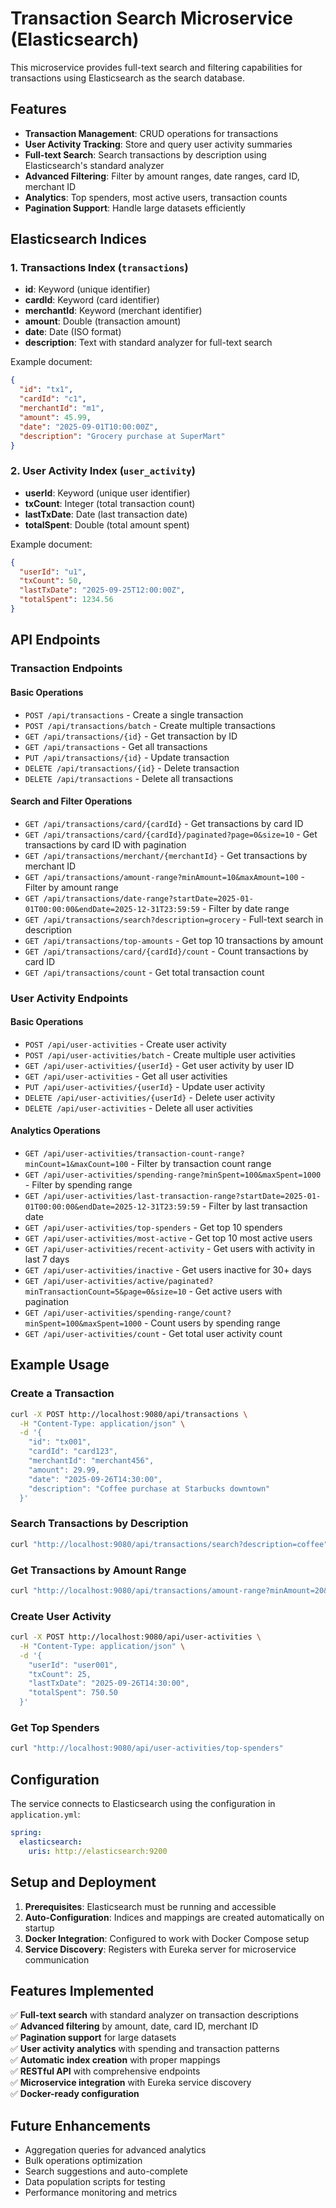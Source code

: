 # Transaction Search Microservice (Elasticsearch)

This microservice provides full-text search and filtering capabilities for transactions using Elasticsearch as the search database.

## Features

- **Transaction Management**: CRUD operations for transactions
- **User Activity Tracking**: Store and query user activity summaries
- **Full-text Search**: Search transactions by description using Elasticsearch's standard analyzer
- **Advanced Filtering**: Filter by amount ranges, date ranges, card ID, merchant ID
- **Analytics**: Top spenders, most active users, transaction counts
- **Pagination Support**: Handle large datasets efficiently

## Elasticsearch Indices

### 1. Transactions Index (`transactions`)
- **id**: Keyword (unique identifier)
- **cardId**: Keyword (card identifier)
- **merchantId**: Keyword (merchant identifier)
- **amount**: Double (transaction amount)
- **date**: Date (ISO format)
- **description**: Text with standard analyzer for full-text search

Example document:
```json
{
  "id": "tx1",
  "cardId": "c1",
  "merchantId": "m1",
  "amount": 45.99,
  "date": "2025-09-01T10:00:00Z",
  "description": "Grocery purchase at SuperMart"
}
```

### 2. User Activity Index (`user_activity`)
- **userId**: Keyword (unique user identifier)
- **txCount**: Integer (total transaction count)
- **lastTxDate**: Date (last transaction date)
- **totalSpent**: Double (total amount spent)

Example document:
```json
{
  "userId": "u1",
  "txCount": 50,
  "lastTxDate": "2025-09-25T12:00:00Z",
  "totalSpent": 1234.56
}
```

## API Endpoints

### Transaction Endpoints

#### Basic Operations
- `POST /api/transactions` - Create a single transaction
- `POST /api/transactions/batch` - Create multiple transactions
- `GET /api/transactions/{id}` - Get transaction by ID
- `GET /api/transactions` - Get all transactions
- `PUT /api/transactions/{id}` - Update transaction
- `DELETE /api/transactions/{id}` - Delete transaction
- `DELETE /api/transactions` - Delete all transactions

#### Search and Filter Operations
- `GET /api/transactions/card/{cardId}` - Get transactions by card ID
- `GET /api/transactions/card/{cardId}/paginated?page=0&size=10` - Get transactions by card ID with pagination
- `GET /api/transactions/merchant/{merchantId}` - Get transactions by merchant ID
- `GET /api/transactions/amount-range?minAmount=10&maxAmount=100` - Filter by amount range
- `GET /api/transactions/date-range?startDate=2025-01-01T00:00:00&endDate=2025-12-31T23:59:59` - Filter by date range
- `GET /api/transactions/search?description=grocery` - Full-text search in description
- `GET /api/transactions/top-amounts` - Get top 10 transactions by amount
- `GET /api/transactions/card/{cardId}/count` - Count transactions by card ID
- `GET /api/transactions/count` - Get total transaction count

### User Activity Endpoints

#### Basic Operations
- `POST /api/user-activities` - Create user activity
- `POST /api/user-activities/batch` - Create multiple user activities
- `GET /api/user-activities/{userId}` - Get user activity by user ID
- `GET /api/user-activities` - Get all user activities
- `PUT /api/user-activities/{userId}` - Update user activity
- `DELETE /api/user-activities/{userId}` - Delete user activity
- `DELETE /api/user-activities` - Delete all user activities

#### Analytics Operations
- `GET /api/user-activities/transaction-count-range?minCount=1&maxCount=100` - Filter by transaction count range
- `GET /api/user-activities/spending-range?minSpent=100&maxSpent=1000` - Filter by spending range
- `GET /api/user-activities/last-transaction-range?startDate=2025-01-01T00:00:00&endDate=2025-12-31T23:59:59` - Filter by last transaction date
- `GET /api/user-activities/top-spenders` - Get top 10 spenders
- `GET /api/user-activities/most-active` - Get top 10 most active users
- `GET /api/user-activities/recent-activity` - Get users with activity in last 7 days
- `GET /api/user-activities/inactive` - Get users inactive for 30+ days
- `GET /api/user-activities/active/paginated?minTransactionCount=5&page=0&size=10` - Get active users with pagination
- `GET /api/user-activities/spending-range/count?minSpent=100&maxSpent=1000` - Count users by spending range
- `GET /api/user-activities/count` - Get total user activity count

## Example Usage

### Create a Transaction
```bash
curl -X POST http://localhost:9080/api/transactions \
  -H "Content-Type: application/json" \
  -d '{
    "id": "tx001",
    "cardId": "card123",
    "merchantId": "merchant456",
    "amount": 29.99,
    "date": "2025-09-26T14:30:00",
    "description": "Coffee purchase at Starbucks downtown"
  }'
```

### Search Transactions by Description
```bash
curl "http://localhost:9080/api/transactions/search?description=coffee"
```

### Get Transactions by Amount Range
```bash
curl "http://localhost:9080/api/transactions/amount-range?minAmount=20&maxAmount=50"
```

### Create User Activity
```bash
curl -X POST http://localhost:9080/api/user-activities \
  -H "Content-Type: application/json" \
  -d '{
    "userId": "user001",
    "txCount": 25,
    "lastTxDate": "2025-09-26T14:30:00",
    "totalSpent": 750.50
  }'
```

### Get Top Spenders
```bash
curl "http://localhost:9080/api/user-activities/top-spenders"
```

## Configuration

The service connects to Elasticsearch using the configuration in `application.yml`:

```yaml
spring:
  elasticsearch:
    uris: http://elasticsearch:9200
```

## Setup and Deployment

1. **Prerequisites**: Elasticsearch must be running and accessible
2. **Auto-Configuration**: Indices and mappings are created automatically on startup
3. **Docker Integration**: Configured to work with Docker Compose setup
4. **Service Discovery**: Registers with Eureka server for microservice communication

## Features Implemented

✅ **Full-text search** with standard analyzer on transaction descriptions  
✅ **Advanced filtering** by amount, date, card ID, merchant ID  
✅ **Pagination support** for large datasets  
✅ **User activity analytics** with spending and transaction patterns  
✅ **Automatic index creation** with proper mappings  
✅ **RESTful API** with comprehensive endpoints  
✅ **Microservice integration** with Eureka service discovery  
✅ **Docker-ready configuration**  

## Future Enhancements

- Aggregation queries for advanced analytics
- Bulk operations optimization
- Search suggestions and auto-complete
- Data population scripts for testing
- Performance monitoring and metrics